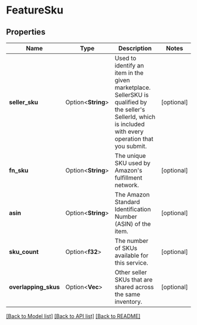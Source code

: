 # FeatureSku

## Properties

Name | Type | Description | Notes
------------ | ------------- | ------------- | -------------
**seller_sku** | Option<**String**> | Used to identify an item in the given marketplace. SellerSKU is qualified by the seller's SellerId, which is included with every operation that you submit. | [optional]
**fn_sku** | Option<**String**> | The unique SKU used by Amazon's fulfillment network. | [optional]
**asin** | Option<**String**> | The Amazon Standard Identification Number (ASIN) of the item. | [optional]
**sku_count** | Option<**f32**> | The number of SKUs available for this service. | [optional]
**overlapping_skus** | Option<**Vec<String>**> | Other seller SKUs that are shared across the same inventory. | [optional]

[[Back to Model list]](../README.md#documentation-for-models) [[Back to API list]](../README.md#documentation-for-api-endpoints) [[Back to README]](../README.md)


